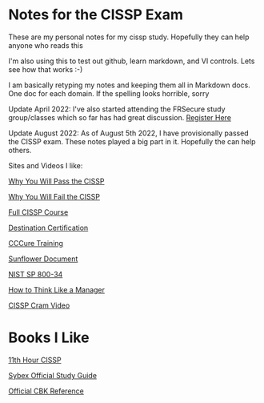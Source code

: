 # Notes for the CISSP Exam

These are my personal notes for my cissp study.  Hopefully they can help anyone who reads this

I'm also using this to test out github, learn markdown, and VI controls.  Lets see how that works :-)

I am basically retyping my notes and keeping them all in Markdown docs.  One doc for each domain.  If the spelling looks horrible, sorry 

Update April 2022:  I've also started attending the FRSecure study group/classes which so far has had great discussion.  [Register Here](https://frsecure.com/cissp-mentor-program/)

Update August 2022:  As of August 5th 2022, I have provisionally passed the CISSP exam.  These notes played a big part in it.  Hopefully the can help others.

Sites and Videos I like:

[Why You Will Pass the CISSP](https://youtu.be/v2Y6Zog8h2A)

[Why You Will Fail the CISSP](https://youtu.be/giJFhtws-CE)

[Full CISSP Course](https://youtu.be/M1_v5HBVHWo)

[Destination Certification](https://youtube.com/playlist?list=PLZKdGEfEyJhKWyryIvx_jm1jn6ZMTi7gW)

[CCCure Training](https://www.cccure.education/)

[Sunflower Document](https://www.sunflower-cissp.com/)

[NIST SP 800-34](https://csrc.nist.gov/publications/detail/sp/800-34/rev-1/final)

[How to Think Like a Manager](https://youtube.com/watch?v=dq5eodSz_0k&amp;feature=share)

[CISSP Cram Video](https://www.youtube.com/watch?v=qMScJnHaC9s)

# Books I Like

[11th Hour CISSP](https://www.amazon.com/Eleventh-Hour-CISSP-Study-Syngress/dp/1597495662)

[Sybex Official Study Guide](https://www.amazon.com/Certified-Information-Security-Professional-Official/dp/1119790026/ref=sr_1_1?dchild=1&keywords=cissp+official+study+guide+9th&qid=1634258874&s=books&sr=1-1)

[Official CBK Reference](https://www.amazon.com/Official-ISC-CISSP-CBK-Reference/dp/1119789990/ref=sr_1_1?crid=2PIK8RWEXCJ4Z&keywords=cissp+cbk&qid=1650743050&sprefix=cissp+cbk%2Caps%2C127&sr=8-1)
